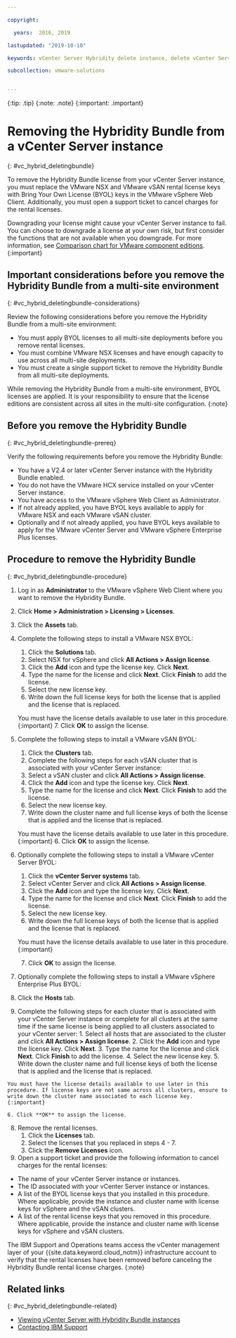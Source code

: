 ```yaml
---

copyright:

  years:  2016, 2019

lastupdated: "2019-10-10"

keywords: vCenter Server Hybridity delete instance, delete vCenter Server Hybridity, remove vCenter Server Hybridity

subcollection: vmware-solutions


---
```


{:tip: .tip}
{:note: .note}
{:important: .important}

# Removing the Hybridity Bundle from a vCenter Server instance
{: #vc_hybrid_deletingbundle}

To remove the Hybridity Bundle license from your vCenter Server instance, you must replace the VMware NSX and VMware vSAN rental license keys with Bring Your Own License (BYOL) keys in the VMware vSphere Web Client. Additionally, you must open a support ticket to cancel charges for the rental licenses.

Downgrading your license might cause your vCenter Server instance to fail. You can choose to downgrade a license at your own risk, but first consider the functions that are not available when you downgrade. For more information, see [Comparison chart for VMware component editions](/docs/services/vmwaresolutions/archiref/solution?topic=vmware-solutions-solution-appendix).
{:important}

## Important considerations before you remove the Hybridity Bundle from a multi-site environment
{: #vc_hybrid_deletingbundle-considerations}

Review the following considerations before you remove the Hybridity Bundle from a multi-site environment:

* You must apply BYOL licenses to all multi-site deployments before you remove rental licenses.
* You must combine VMware NSX licenses and have enough capacity to use across all multi-site deployments.
* You must create a single support ticket to remove the Hybridity Bundle from all multi-site deployments.

While removing the Hybridity Bundle from a multi-site environment, BYOL licenses are applied. It is your responsibility to ensure that the license editions are consistent across all sites in the multi-site configuration.
{:note}

## Before you remove the Hybridity Bundle
{: #vc_hybrid_deletingbundle-prereq}

Verify the following requirements before you remove the Hybridity Bundle:

* You have a V2.4 or later vCenter Server instance with the Hybridity Bundle enabled.
* You do not have the VMware HCX service installed on your vCenter Server instance.
* You have access to the VMware vSphere Web Client as Administrator.
* If not already applied, you have BYOL keys available to apply for VMware NSX and each VMware vSAN cluster.
* Optionally and if not already applied, you have BYOL keys available to apply for the VMware vCenter Server and VMware vSphere Enterprise Plus licenses.

## Procedure to remove the Hybridity Bundle
{: #vc_hybrid_deletingbundle-procedure}

1. Log in as **Administrator** to the VMware vSphere Web Client where you want to remove the Hybridity Bundle.
2. Click **Home > Administration > Licensing > Licenses**.
3. Click the **Assets** tab.
4. Complete the following steps to install a VMware NSX BYOL:
   1. Click the **Solutions** tab.
   2. Select NSX for vSphere and click **All Actions > Assign license**.
   3. Click the **Add** icon and type the license key. Click **Next**.
   4. Type the name for the license and click **Next**. Click **Finish** to add the license.
   5. Select the new license key.
   6. Write down the full license keys for both the license that is applied and the license that is replaced.

   You must have the license details available to use later in this procedure.
   {:important}
   7. Click **OK** to assign the license.
5. Complete the following steps to install a VMware vSAN BYOL:
   1. Click the **Clusters** tab.
   2. Complete the following steps for each vSAN cluster that is associated with your vCenter Server instance:
    1. Select a vSAN cluster and click **All Actions > Assign license**.
    2. Click the **Add** icon and type the license key. Click **Next**.
    3. Type the name for the license and click **Next**. Click **Finish** to add the license.
    4. Select the new license key.
    5. Write down the cluster name and full license keys of both the license that is applied and the license that is replaced.

    You must have the license details available to use later in this procedure.
    {:important}
    6. Click **OK** to assign the license.
6. Optionally complete the following steps to install a VMware vCenter Server BYOL:
   1. Click the **vCenter Server systems** tab.
   2. Select vCenter Server and click **All Actions > Assign license**.
   3. Click the **Add** icon and type the license key. Click **Next**.
   4. Type the name for the license and click **Next**. Click **Finish** to add the license.
   5. Select the new license key.
   6. Write down the full license keys of both the license that is applied and the license that is replaced.

   You must have the license details available to use later in this procedure.
   {:important}

   7. Click **OK** to assign the license.
7. Optionally complete the following steps to install a VMware vSphere Enterprise Plus BYOL:
  1. Click the **Hosts** tab.
  2. Complete the following steps for each cluster that is associated with your vCenter Server instance or complete for all clusters at the same time if the same license is being applied to all clusters associated to your vCenter server:
    1. Select all hosts that are associated to the cluster and click **All Actions > Assign license**.
    2. Click the **Add** icon and type the license key. Click **Next**.
    3. Type the name for the license and click **Next**. Click **Finish** to add the license.
    4. Select the new license key.
    5. Write down the cluster name and full license keys of both the license that is applied and the license that is replaced.

    You must have the license details available to use later in this procedure. If license keys are not same across all clusters, ensure to write down the cluster name associated to each license key.
    {:important}

    6. Click **OK** to assign the license.
8. Remove the rental licenses.
   1. Click the **Licenses** tab.
   2. Select the licenses that you replaced in steps 4 - 7.
   3. Click the **Remove Licenses** icon.
9. Open a support ticket and provide the following information to cancel charges for the rental licenses:
  * The name of your vCenter Server instance or instances.
  * The ID associated with your vCenter Server instance or instances.
  * A list of the BYOL license keys that you installed in this procedure. Where applicable, provide the instance and cluster name with license keys for vSphere and the vSAN clusters.
  * A list of the rental license keys that you removed in this procedure. Where applicable, provide the instance and cluster name with license keys for vSphere and vSAN clusters.

  The IBM Support and Operations teams access the vCenter management layer of your {{site.data.keyword.cloud_notm}} infrastructure account to verify that the rental licenses have been removed before canceling the Hybridity Bundle rental license charges.
  {:note}

## Related links
{: #vc_hybrid_deletingbundle-related}

* [Viewing vCenter Server with Hybridity Bundle instances](/docs/services/vmwaresolutions/vcenter?topic=vmware-solutions-vc_hybrid_viewinginstances)
* [Contacting IBM Support](/docs/services/vmwaresolutions/vmonic?topic=vmware-solutions-trbl_support)
